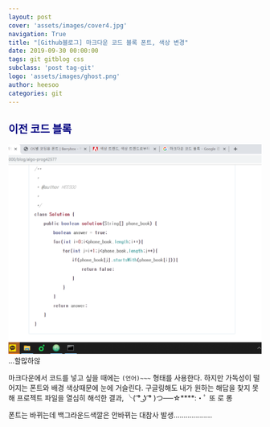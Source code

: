 ```yaml
---
layout: post
cover: 'assets/images/cover4.jpg'
navigation: True
title: "[Github블로그] 마크다운 코드 블록 폰트, 색상 변경"
date: 2019-09-30 00:00:00
tags: git gitblog css
subclass: 'post tag-git'
logo: 'assets/images/ghost.png'
author: heesoo
categories: git
---
```

## <span style="color:navy">이전 코드 블록</span>
![캡처](./assets/images/190930_2.PNG)
...할많하않

마크다운에서 코드를 넣고 싶을 때에는 ```(언어)~~~``` 형태를 사용한다. 하지만 가독성이 떨어지는 폰트와 배경 색상때문에 눈에 거슬린다. 구글링해도 내가 원하는 해답을 찾지 못해 프로젝트 파일을 열심히 해석한 결과,
╰( ͡° ͜ʖ ͡° )つ──☆****:・ﾟ 또 로 롱

폰트는 바뀌는데 백그라운드색깔은 안바뀌는 대참사 발생...................
